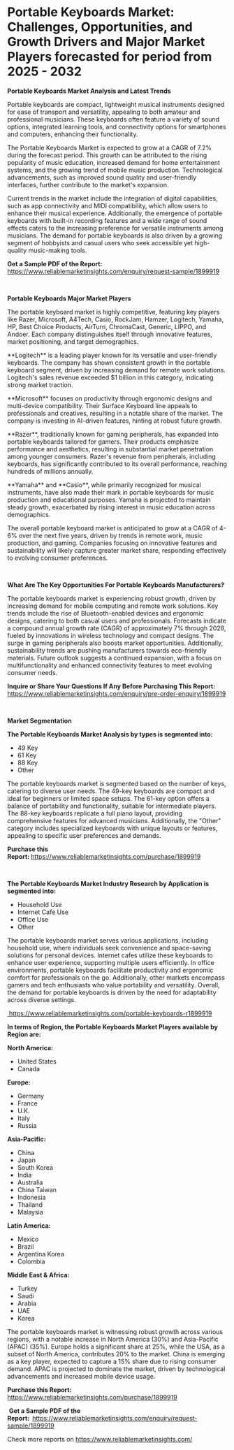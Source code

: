 <p><h1>Portable Keyboards Market: Challenges, Opportunities, and Growth Drivers and Major Market Players forecasted for period from 2025 - 2032</h1></p><p><strong>Portable Keyboards Market Analysis and Latest Trends</strong></p>
<p><p>Portable keyboards are compact, lightweight musical instruments designed for ease of transport and versatility, appealing to both amateur and professional musicians. These keyboards often feature a variety of sound options, integrated learning tools, and connectivity options for smartphones and computers, enhancing their functionality. </p><p>The Portable Keyboards Market is expected to grow at a CAGR of 7.2% during the forecast period. This growth can be attributed to the rising popularity of music education, increased demand for home entertainment systems, and the growing trend of mobile music production. Technological advancements, such as improved sound quality and user-friendly interfaces, further contribute to the market's expansion. </p><p>Current trends in the market include the integration of digital capabilities, such as app connectivity and MIDI compatibility, which allow users to enhance their musical experience. Additionally, the emergence of portable keyboards with built-in recording features and a wide range of sound effects caters to the increasing preference for versatile instruments among musicians. The demand for portable keyboards is also driven by a growing segment of hobbyists and casual users who seek accessible yet high-quality music-making tools.</p></p>
<p><strong>Get a Sample PDF of the Report:&nbsp;</strong> <a href="https://www.reliablemarketinsights.com/enquiry/request-sample/1899919?utm_campaign=2240&utm_medium=2&utm_source=Github&utm_content=ia&utm_term=05042025&utm_id=portable-keyboards">https://www.reliablemarketinsights.com/enquiry/request-sample/1899919</a></p>
<p>&nbsp;</p>
<p><strong>Portable Keyboards Major Market Players</strong></p>
<p><p>The portable keyboard market is highly competitive, featuring key players like Razer, Microsoft, A4Tech, Casio, RockJam, Hamzer, Logitech, Yamaha, HP, Best Choice Products, AirTurn, ChromaCast, Generic, LIPPO, and Andoer. Each company distinguishes itself through innovative features, market positioning, and target demographics.</p><p>**Logitech** is a leading player known for its versatile and user-friendly keyboards. The company has shown consistent growth in the portable keyboard segment, driven by increasing demand for remote work solutions. Logitech's sales revenue exceeded $1 billion in this category, indicating strong market traction.</p><p>**Microsoft** focuses on productivity through ergonomic designs and multi-device compatibility. Their Surface Keyboard line appeals to professionals and creatives, resulting in a notable share of the market. The company is investing in AI-driven features, hinting at robust future growth.</p><p>**Razer**, traditionally known for gaming peripherals, has expanded into portable keyboards tailored for gamers. Their products emphasize performance and aesthetics, resulting in substantial market penetration among younger consumers. Razer's revenue from peripherals, including keyboards, has significantly contributed to its overall performance, reaching hundreds of millions annually.</p><p>**Yamaha** and **Casio**, while primarily recognized for musical instruments, have also made their mark in portable keyboards for music production and educational purposes. Yamaha is projected to maintain steady growth, exacerbated by rising interest in music education across demographics.</p><p>The overall portable keyboard market is anticipated to grow at a CAGR of 4-6% over the next five years, driven by trends in remote work, music production, and gaming. Companies focusing on innovative features and sustainability will likely capture greater market share, responding effectively to evolving consumer preferences.</p></p>
<p>&nbsp;</p>
<p><strong>What Are The Key Opportunities For Portable Keyboards Manufacturers?</strong></p>
<p><p>The portable keyboards market is experiencing robust growth, driven by increasing demand for mobile computing and remote work solutions. Key trends include the rise of Bluetooth-enabled devices and ergonomic designs, catering to both casual users and professionals. Forecasts indicate a compound annual growth rate (CAGR) of approximately 7% through 2028, fueled by innovations in wireless technology and compact designs. The surge in gaming peripherals also boosts market opportunities. Additionally, sustainability trends are pushing manufacturers towards eco-friendly materials. Future outlook suggests a continued expansion, with a focus on multifunctionality and enhanced connectivity features to meet evolving consumer needs.</p></p>
<p><strong>Inquire or Share Your Questions If Any Before Purchasing This Report:</strong> <a href="https://www.reliablemarketinsights.com/enquiry/pre-order-enquiry/1899919?utm_campaign=2240&utm_medium=2&utm_source=Github&utm_content=ia&utm_term=05042025&utm_id=portable-keyboards">https://www.reliablemarketinsights.com/enquiry/pre-order-enquiry/1899919</a></p>
<p>&nbsp;</p>
<p><strong>Market Segmentation</strong></p>
<p><strong>The Portable Keyboards Market Analysis by types is segmented into:</strong></p>
<p><ul><li>49 Key</li><li>61 Key</li><li>88 Key</li><li>Other</li></ul></p>
<p><p>The portable keyboards market is segmented based on the number of keys, catering to diverse user needs. The 49-key keyboards are compact and ideal for beginners or limited space setups. The 61-key option offers a balance of portability and functionality, suitable for intermediate players. The 88-key keyboards replicate a full piano layout, providing comprehensive features for advanced musicians. Additionally, the "Other" category includes specialized keyboards with unique layouts or features, appealing to specific user preferences and demands.</p></p>
<p><strong>Purchase this Report:&nbsp;</strong><a href="https://www.reliablemarketinsights.com/purchase/1899919?utm_campaign=2240&utm_medium=2&utm_source=Github&utm_content=ia&utm_term=05042025&utm_id=portable-keyboards">https://www.reliablemarketinsights.com/purchase/1899919</a></p>
<p>&nbsp;</p>
<p><strong>The Portable Keyboards Market Industry Research by Application is segmented into:</strong></p>
<p><ul><li>Household Use</li><li>Internet Cafe Use</li><li>Office Use</li><li>Other</li></ul></p>
<p><p>The portable keyboards market serves various applications, including household use, where individuals seek convenience and space-saving solutions for personal devices. Internet cafes utilize these keyboards to enhance user experience, supporting multiple users efficiently. In office environments, portable keyboards facilitate productivity and ergonomic comfort for professionals on the go. Additionally, other markets encompass gamers and tech enthusiasts who value portability and versatility. Overall, the demand for portable keyboards is driven by the need for adaptability across diverse settings.</p></p>
<p><a href="https://www.reliablemarketinsights.com/portable-keyboards-r1899919?utm_campaign=2240&utm_medium=2&utm_source=Github&utm_content=ia&utm_term=05042025&utm_id=portable-keyboards">&nbsp;https://www.reliablemarketinsights.com/portable-keyboards-r1899919</a></p>
<p><strong>In terms of Region, the Portable Keyboards Market Players available by Region are:</strong></p>
<p>
    <p> <strong> North America: </strong>
        <ul>
            <li>United States</li>
            <li>Canada</li>
        </ul>
        </p> 
    <p> <strong> Europe: </strong>
        <ul>
            <li>Germany</li>
            <li>France</li>
            <li>U.K.</li>
            <li>Italy</li>
            <li>Russia</li>
        </ul>
        </p> 
    <p> <strong> Asia-Pacific: </strong>
        <ul>
            <li>China</li>
            <li>Japan</li>
            <li>South Korea</li>
            <li>India</li>
            <li>Australia</li>
            <li>China Taiwan</li>
            <li>Indonesia</li>
            <li>Thailand</li>
            <li>Malaysia</li>
        </ul>
        </p> 
    <p> <strong> Latin America: </strong>
        <ul>
            <li>Mexico</li>
            <li>Brazil</li>
            <li>Argentina Korea</li>
            <li>Colombia</li>
        </ul>
        </p> 
    <p> <strong> Middle East & Africa: </strong>
        <ul>
            <li>Turkey</li>
            <li>Saudi</li>
            <li>Arabia</li>
            <li>UAE</li>
            <li>Korea</li>
        </ul>
    </p>
    </p>
<p><p>The portable keyboards market is witnessing robust growth across various regions, with a notable increase in North America (30%) and Asia-Pacific (APAC) (35%). Europe holds a significant share at 25%, while the USA, as a subset of North America, contributes 20% to the market. China is emerging as a key player, expected to capture a 15% share due to rising consumer demand. APAC is projected to dominate the market, driven by technological advancements and increased mobile device usage.</p></p>
<p><strong>Purchase this Report: </strong><a href="https://www.reliablemarketinsights.com/purchase/1899919?utm_campaign=2240&utm_medium=2&utm_source=Github&utm_content=ia&utm_term=05042025&utm_id=portable-keyboards">https://www.reliablemarketinsights.com/purchase/1899919</a></p>
<p>&nbsp;<strong>Get a Sample PDF of the Report:&nbsp;&nbsp;</strong><a href="https://www.reliablemarketinsights.com/enquiry/request-sample/1899919?utm_campaign=2240&utm_medium=2&utm_source=Github&utm_content=ia&utm_term=05042025&utm_id=portable-keyboards">https://www.reliablemarketinsights.com/enquiry/request-sample/1899919</a></p>
<p><strong></strong></p>
<p>Check more reports on <a href="https://www.reliablemarketinsights.com/?utm_campaign=2240&utm_medium=2&utm_source=Github&utm_content=ia&utm_term=05042025&utm_id=portable-keyboards">https://www.reliablemarketinsights.com/</a></p>